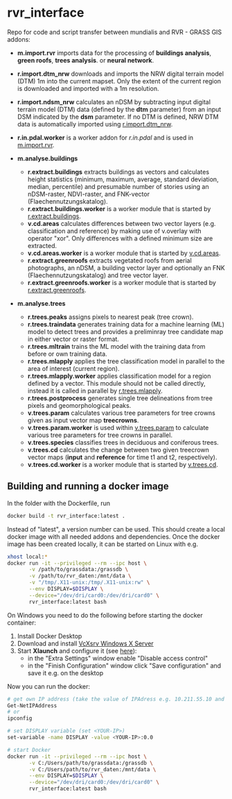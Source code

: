 # rvr_interface

Repo for code and script transfer between mundialis and RVR - GRASS GIS addons:

- **m.import.rvr** imports data for the processing of <b>buildings analysis</b>,
  <b>green roofs</b>, <b>trees analysis</b>. or <b>neural network</b>.

- **r.import.dtm_nrw** downloads and imports the NRW digital terrain model
  (DTM) 1m into the current mapset. Only the extent of the current region is
  downloaded and imported with a 1m resolution.

- **r.import.ndsm_nrw** calculates an nDSM by subtracting input digital terrain
  model (DTM) data (defined by the <b>dtm</b> parameter) from an input DSM
  indicated by the <b>dsm</b> parameter. If no DTM is defined, NRW DTM data
  is automatically imported using <a href="grass-gis-addons/r.import.dtm_nrw/r.import.dtm_nrw.html">r.import.dtm_nrw</a>.

- **r.in.pdal.worker** is a worker addon for <em>r.in.pdal</em> and is used in
  <a href="grass-gis-addons/m.import.rvr/m.import.rvr.html">m.import.rvr</a>.

- **m.analyse.buildings**

  - **r.extract.buildings** extracts buildings as vectors and calculates height
    statistics (minimum, maximum, average, standard deviation, median,
    percentile) and presumable number of stories using an nDSM-raster,
    NDVI-raster, and FNK-vector (Flaechennutzungskatalog).
  - **r.extract.buildings.worker** is a worker module that is started by
    <a href="grass-gis-addons/m.analyse.buildings/r.extract.buildings/r.extract.buildings.html">r.extract.buildings</a>.
  - **v.cd.areas** calculates differences between two vector layers
    (e.g. classification and reference) by making use of v.overlay with operator
    "xor". Only differences with a defined minimum size are extracted.
  - **v.cd.areas.worker** is a worker module that is started by
    <a href="grass-gis-addons/m.analyse.buildings/v.cd.areas/v.cd.areas.html">v.cd.areas</a>.
  - **r.extract.greenroofs** extracts vegetated roofs from aerial photographs,
    an nDSM, a building vector layer and optionally an FNK
    (Flaechennutzungskatalog) and tree vector layer.
  - **r.extract.greenroofs.worker** is a worker module that is started by
    <a href="grass-gis-addons/m.analyse.buildings/r.extract.greenroofs/r.extract.greenroofs.html">r.extract.greenroofs</a>.

- **m.analyse.trees**

  - **r.trees.peaks** assigns pixels to nearest peak (tree crown).
  - **r.trees.traindata** generates training data for a machine learning (ML) model
    to detect trees and provides a preliminray tree candidate map in either vector or raster format.
  - **r.trees.mltrain** trains the ML model with the training data from before or own training data.
  - **r.trees.mlapply** applies the tree classification model
    in parallel to the area of interest (current region).
  - **r.trees.mlapply.worker** applies classification model for a region
    defined by a vector. This module should not be called directly, instead
    it is called in parallel by <a href="grass-gis-addons/m.analyse.trees/r.trees.mlapply/r.trees.mlapply.html">r.trees.mlapply</a>.
  - **r.trees.postprocess** generates single tree delineations from tree pixels
    and geomorphological peaks.
  - **v.trees.param** calculates various tree parameters for tree crowns given
    as input vector map <b>treecrowns</b>.
  - **v.trees.param.worker** is used within <a href="grass-gis-addons/m.analyse.trees/v.trees.param/v.trees.param.html">v.trees.param</a> to calculate various tree parameters
    for tree crowns in parallel.
  - **v.trees.species** classifies trees in deciduous and coniferous trees.
  - **v.trees.cd** calculates the change between two given treecrown vector
    maps (<b>input</b> and <b>reference</b> for time t1 and t2, respectively).
  - **v.trees.cd.worker** is a worker module that is started by
    <a href="grass-gis-addons/m.analyse.trees/v.trees.cd/v.trees.cd.html">v.trees.cd</a>.

## Building and running a docker image

In the folder with the Dockerfile, run

```bash
docker build -t rvr_interface:latest .
```

Instead of "latest", a version number can be used. This should create a local
docker image with all needed addons and dependencies. Once the docker image
has been created locally, it can be started on Linux with e.g.

```bash
xhost local:*
docker run -it --privileged --rm --ipc host \
       -v /path/to/grassdata:/grassdb \
       -v /path/to/rvr_daten:/mnt/data \
       -v "/tmp/.X11-unix:/tmp/.X11-unix:rw" \
       --env DISPLAY=$DISPLAY \
       --device="/dev/dri/card0:/dev/dri/card0" \
       rvr_interface:latest bash
```

On Windows you need to do the following before starting the docker container:

1. Install Docker Desktop
2. Download and install [VcXsrv Windows X Server](https://sourceforge.net/projects/vcxsrv/)
3. Start **Xlaunch** and configure it (see [here](https://dev.to/darksmile92/run-gui-app-in-linux-docker-container-on-windows-host-4kde)):
   - in the "Extra Settings" window enable "Disable access control"
   - in the "Finish Configuration" window click "Save configuration" and save it e.g. on the desktop

Now you can run the docker:

```bash
# get own IP address (take the value of IPAdress e.g. 10.211.55.10 and not 127.0.0.1)
Get-NetIPAddress
# or
ipconfig

# set DISPLAY variable (set <YOUR-IP>)
set-variable -name DISPLAY -value <YOUR-IP>:0.0

# start Docker
docker run -it --privileged --rm --ipc host \
       -v C:/Users/path/to/grassdata:/grassdb \
       -v C:/Users/path/to/rvr_daten:/mnt/data \
       --env DISPLAY=$DISPLAY \
       --device="/dev/dri/card0:/dev/dri/card0" \
       rvr_interface:latest bash
```

